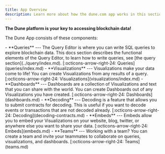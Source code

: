 ```yaml
---
title: App Overview
description: Learn more about how the dune.com app works in this section!
---
```


**The Dune platform is your key to accessing blockchain data!**  

  

The Dune App consists of these components:
<div class="grid cards" markdown>
-   **Queries**
    ---
    The Query Editor is where you can write SQL queries to explore blockchain data. This docs section describes the functional elements of the Query Editor, to learn how to write queries, see [the query section](../query/index.md). 
    [:octicons-arrow-right-24: Queries](queries/index.md)
-   **Visualizations**
    ---
    Visualizations make your data come to life! You can create Visualizations from any results of a query.
    [:octicons-arrow-right-24: Visualizations](visualizations/index.md)
-   **Dashboards**
    ---
    Dashboards are a collection of Visualizations and text that you can share with the world. You can create Dashboards out of any Visualizations you have created.
    [:octicons-arrow-right-24: Dashboards](dashboards.md)
-   **Decoding**
    ---
    Decoding is a feature that allows you to submit contracts for decoding. This is useful if you want to decode events or transactions that are not decoded already.
    [:octicons-arrow-right-24: Decoding](decoding-contracts.md)
-   **Embeds**
    ---
    Embeds allow you to embed your Visualizations on your website, blog, twitter, or anywhere else you want to share your data.
    [:octicons-arrow-right-24: Embeds](embeds.md)
-   **Teams**
    ---
    Working with a team? You can create a team and invite your teammates to collaborate on queries, visualizations, and dashboards.
    [:octicons-arrow-right-24: Teams](teams.md)
</div>
